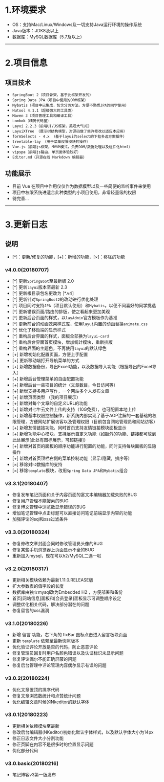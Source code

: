 # 1.环境要求
+ OS：支持Mac/Linux/Windows及一切支持Java运行环境的操作系统
+ Java版本：JDK8及以上
+ 数据库：MySQL数据库（5.7及以上）
-----
# 2.项目信息
## 项目技术
+ `SpringBoot 2（项目骨架，基于此框架开发的）`
+ `Spring Data JPA（项目中使用的ORM框架）`
+ `Mybatis（项目中已集成，包含分页方法。方便不熟悉JPA的同学使用） `
+ `Hutool 4.1.1（超级强大的工具类）`
+ `Maven 3（项目管理工具和编译工具）`
+ `Lombok（精简代码量）`
+ `Layui 2.2.3（前端UI/JS框架，美观大气UI）`
+ `LayuiXTree （展示树结构模型，对源码做了些许修改以适应本应用）`
+ `formSelects - 4.x （基于layui的select的下拉多选方案插件）`
+ `treetable-lay （用于菜单权限模块的操作）`
+ `Vue.js（前端js框架，MVVM模式，负责DOM/数据处理以及组件化html）`
+ `vipspa（前端js路由，单页面体验较好）`
+ `Editor.md（开源在线 Markdown 编辑器）`
## 功能展示
+ 目前 Vue 在项目中作用仅仅作为数据模型以及一些简便的监听事件来使用
+ 项目中权限系统进适合此种类型的小项目使用，非常轻量级的权限
+ 待完善...

-----
# 3.更新日志
## 说明
+ [^]：更新/修复的功能，[+]：新增的功能，[×]：移除的功能

### v4.0.0(20180707)
+ [^] 更新`SpringBoot`至最新版 2.0
+ [^] 更新`layui`版本至最新 2.3
+ [^] 更新根目录包名更改为 \[*.v4\] 
+ [^] 更新针对`SpringBoot2`的改动进行优化处理
+ [^] 项目同时支持`JPA`（项目默认使用）和`Mybatis`，以便不同喜好的同学挑选
+ [^] 更新错误页面/路由的排版，使之看起来更加美观
+ [^] 更新后台页面的样式，以`layAdmin`官方模板作为基准
+ [^] 更新前台的动画效果样式库，使用`layui`内置的动画替换`animate.css`
+ [^] 优化了移动端的显示样式
+ [^] 重构后台界面的样式，面板全部换为`layui-card`
+ [^] 重构后台界面首页模块，增加统计模块，重新排版
+ [^] 重构界面的主题色，不再使用`layui`的默认绿色
+ [+] 新增初始化配置页面，方便上手配置
+ [+] 更新移动端打开导航菜单的方式
+ [+] 新增数据备份，导出Excel功能，以及数据导入功能（根据导出的Excel导入）
+ [+] 新增后台管理菜单的自由配置功能
+ [+] 新增后台一些项目的统计（文章数目，今日访问等）
+ [+] 新增支持多用户写作，一个网站多个人发布文章
+ [+] 新增页面类型 （我的项目展示）
+ [+] 新增对每个文章的自定义URL的功能
+ [+] 新增对七牛云文件上传的支持（10G免费），也可配置本地上传
+ [+] 新增基本权限控制操作，新系统内部实现了基于AOP注解的一套基础的权限管理，方便网站扩展访客以及管理权限（目前包含网站管理员和网站访客）
+ [+] 新增友情链接功能，同时首页支持友情链接模块面板显示
+ [+] 新增功能中心模块，支持展示自定义功能（如额外的功能、链接都可放到此处展示\[此处有图标展示，可超链接\]）
+ [+] 新增对首页的面板的顺序功能进行配置的功能，同时支持每块面板的显隐操作
+ [+] 新增对首页顶栏右侧的菜单控制功能（显示/隐藏，排序等）
+ [×] 移除对`h2`数据库的支持
+ [×] 移除`template`模块，改用`Spring Data JPA`和`Mybatis`组合
### v3.3.1(20180407)
+ 修复发布笔记页面和关于内容页面的富文本编辑器加载失败的BUG
+ 修复用户管理不能搜索的BUG
+ 修复博文管理中浏览数显示错误的BUG
+ 增加笔记管理中点击标题可以直接访问笔记前端显示内容的功能
+ 加强评论的sql和xss过滤条件
### v3.3.0(20180324)
+ 修复修改文章封面会同时修改管理员头像的BUG
+ 修复某些手机浏览器上页面显示不全的BUG
+ 重新加入mysql，现在可以h2/MySQL二选一啦
### v3.2.0(20180317)
+ 更新相关模块依赖为最新1.11.0.RELEASE版
+ 扩大参数表的值字段的长度
+ 数据库由独立mysql改为Embedded H2 ，方便部署和备份
+ 首页\[网站信息\]面板和\[会员登录\]面板显示可调整顺序设定
+ 调整优化相关代码，解决部分潜在的问题
+ 修复留言的xss漏洞
### v3.1.0(20180226)
+ 新增 留言 功能，右下角的 fixBar 图标点击进入留言板块页面
+ 更新 `template` 依赖至最新快照版本
+ 优化验证评论开放是否的代码，防止恶意评论
+ 修复管理员回复时用户名颜色错误以及认证标识未显示问题
+ 修复评论偶尔不能正确屏蔽的问题
+ 修复后台管理中评论管理内容偶尔显示有误的问题
### v3.0.2(20180224)
+ 优化文章置顶的排序代码
+ 修复文章浏览数统计和点赞统计问题
+ 优化编辑文章时候的Nkeditor的默认字体
### v3.0.1(20180223)
+ 更新相关依赖模块至最新
+ 修改后台编辑器(NKeditor)初始化默认字体样式，以及默认字体大小为14px
+ 修正日志文件大小分割功能
+ 修正页脚在内容不是很多时的位置显示问题
+ 优化部分代码
### v3.0.basic(20180216)
+ 笔记博客v3第一版发布